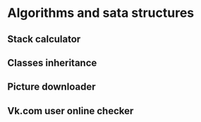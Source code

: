 # Algorithms and sata structures

## Stack calculator
## Classes inheritance
## Picture downloader
## Vk.com user online checker
